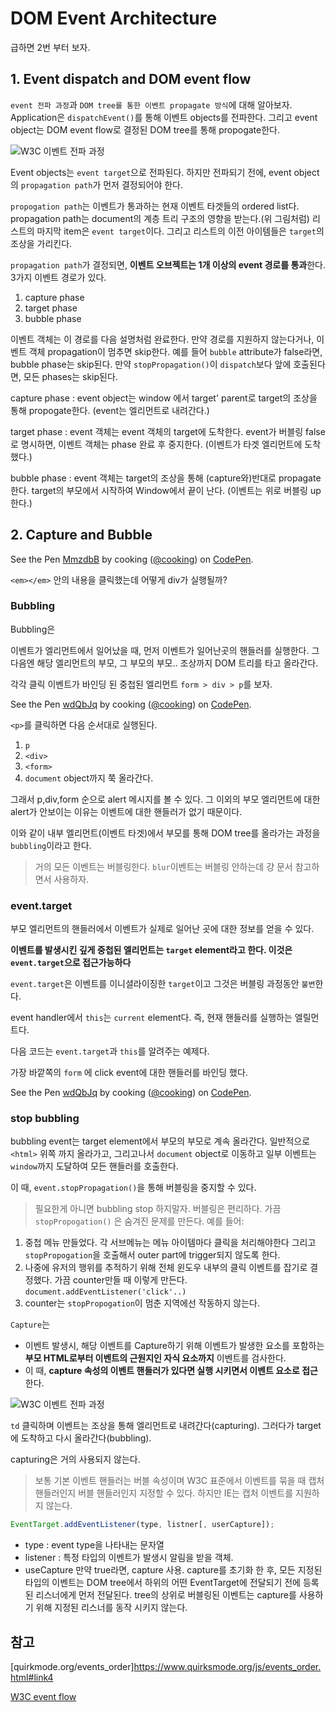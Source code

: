 # DOM Event Architecture

급하면 2번 부터 보자.

## 1. Event dispatch and DOM event flow

`event 전파 과정`과 `DOM tree를 통한 이벤트 propagate 방식`에 대해 알아보자. Application은 `dispatchEvent()`를 통해 이벤트 objects를 전파한다. 그리고 event object는 DOM event flow로 결정된 DOM tree를 통해 propogate한다.

![W3C 이벤트 전파 과정](https://www.w3.org/TR/DOM-Level-3-Events/images/eventflow.svg)

Event objects는 `event target`으로 전파된다. 하지만 전파되기 전에, event object의 `propagation path`가 먼저 결정되어야 한다.

`propogation path`는 이벤트가 통과하는 현재 이벤트 타겟들의 ordered list다. propagation path는 document의 계층 트리 구조의 영향을 받는다.(위 그림처럼) 리스트의 마지막 item은 `event target`이다. 그리고 리스트의 이전 아이템들은 `target`의 조상을 가리킨다.

`propagation path`가 결정되면, **이벤트 오브젝트는 1개 이상의 event 경로를 통과**한다. 3가지 이벤트 경로가 있다.

  1. capture phase
  2. target phase
  3. bubble phase

이벤트 객체는 이 경로를 다음 설명처럼 완료한다. 만약 경로를 지원하지 않는다거나, 이벤트 객체 propagation이 멈추면 skip한다. 예를 들어 `bubble` attribute가 false라면, bubble phase는 skip된다. 만약 `stopPropagation()`이 `dispatch`보다 앞에 호출된다면, 모든 phases는 skip된다.

capture phase
: event object는 window 에서 target' parent로 target의 조상을 통해 propogate한다. (event는 엘리먼트로 내려간다.)

target phase
: event 객체는 event 객체의 target에 도착한다. event가 버블링 false로 명시하면, 이벤트 객체는 phase 완료 후 중지한다. (이벤트가 타겟 엘리먼트에 도착했다.)

bubble phase
: event 객체는 target의 조상을 통해 (capture와)반대로 propagate한다. target의 부모에서 시작하여 Window에서 끝이 난다. (이벤트는 위로 버블링 up 한다.)

## 2. Capture and Bubble

<p data-height="265" data-theme-id="0" data-slug-hash="MmzdbB" data-default-tab="html,result" data-user="cooking" data-embed-version="2" data-pen-title="MmzdbB" class="codepen">See the Pen <a href="https://codepen.io/cooking/pen/MmzdbB/">MmzdbB</a> by cooking (<a href="http://codepen.io/cooking">@cooking</a>) on <a href="http://codepen.io">CodePen</a>.</p>
<script async src="https://production-assets.codepen.io/assets/embed/ei.js"></script>

`<em></em>` 안의 내용을 클릭했는데 어떻게 div가 실행될까?

### Bubbling

Bubbling은

이벤트가 엘리먼트에서 일어났을 때, 먼저 이벤트가 일어난곳의 핸들러를 실행한다. 그 다음엔 해당 엘리먼트의 부모, 그 부모의 부모.. 조상까지 DOM 트리를 타고 올라간다.

각각 클릭 이벤트가 바인딩 된 중첩된 엘리먼트 `form > div > p`를 보자.

<p data-height="265" data-theme-id="0" data-slug-hash="wdQbJq" data-default-tab="html,result" data-user="cooking" data-embed-version="2" data-pen-title="wdQbJq" class="codepen">See the Pen <a href="https://codepen.io/cooking/pen/wdQbJq/">wdQbJq</a> by cooking (<a href="http://codepen.io/cooking">@cooking</a>) on <a href="http://codepen.io">CodePen</a>.</p>
<script async src="https://production-assets.codepen.io/assets/embed/ei.js"></script>

`<p>`를 클릭하면 다음 순서대로 실행된다.

1. `p`
2. `<div>`
3. `<form>`
4. `document` object까지 쭉 올라간다.

그래서 p,div,form 순으로 alert 메시지를 볼 수 있다. 그 이외의 부모 엘리먼트에 대한 alert가 안보이는 이유는 이벤트에 대한 핸들러가 없기 때문이다.

이와 같이 내부 엘리먼트(이벤트 타겟)에서 부모를 통해 DOM tree를 올라가는 과정을 `bubbling`이라고 한다.

> 거의 모든 이벤트는 버블링한다.
`blur`이벤트는 버블링 안하는데 걍 문서 참고하면서 사용하자.


### event.target

부모 엘리먼트의 핸들러에서 이벤트가 실제로 일어난 곳에 대한 정보를 얻을 수 있다.

**이벤트를 발생시킨 깊게 중첩된 엘리먼트는 `target` element라고 한다. 이것은 `event.target`으로 접근가능하다**

`event.target`은 이벤트를 이니셜라이징한 `target`이고 그것은 버블링 과정동안 `불변`한다.

event handler에서 `this`는 `current` element다. 즉, 현재 핸들러를 실행하는 엘릴먼트다.


다음 코드는 `event.target`과 `this`를 알려주는 예제다.

가장 바깥쪽의 `form` 에 click event에 대한 핸들러를 바인딩 했다.

<p data-height="265" data-theme-id="0" data-slug-hash="wdQbJq" data-default-tab="html,result" data-user="cooking" data-embed-version="2" data-pen-title="wdQbJq" class="codepen">See the Pen <a href="https://codepen.io/cooking/pen/wdQbJq/">wdQbJq</a> by cooking (<a href="http://codepen.io/cooking">@cooking</a>) on <a href="http://codepen.io">CodePen</a>.</p>
<script async src="https://production-assets.codepen.io/assets/embed/ei.js"></script>

### stop bubbling

bubbling event는 target element에서 부모의 부모로 계속 올라간다.
일반적으로 `<html>` 위쪽 까지 올라가고, 그리고나서 `document` object로 이동하고 일부 이벤트는 `window`까지 도달하여 모든 핸들러를 호출한다.

이 때, `event.stopPropagation()`을 통해 버블링을 중지할 수 있다.

> 필요한게 아니면 bubbling stop 하지말자.
버블링은 편리하다. 가끔 `stopPropogation()` 은 숨겨진 문제를 만든다.
예를 들어:
1. 중첩 메뉴 만들었다. 각 서브메뉴는 메뉴 아이템마다 클릭을 처리해야한다 그리고 `stopPropogation`을 호출해서 outer part에 trigger되지 않도록 한다.
2. 나중에 유저의 행위를 추적하기 위해 전체 윈도우 내부의 클릭 이벤트를 잡기로 결정했다. 가끔 counter만들 때 이렇게 만든다. `document.addEventListener('click'..)`
3. counter는 `stopPropogation`이 멈춘 지역에선 작동하지 않는다.

`Capture`는

- 이벤트 발생시, 해당 이벤트를 Capture하기 위해 이벤트가 발생한 요소를 포함하는 **부모 HTML로부터 이벤트의 근원지인 자식 요소까지** 이벤트를 검사한다.
- 이 때, **capture 속성의 이벤트 핸들러가 있다면 실행 시키면서 이벤트 요소로 접근**한다.

![W3C 이벤트 전파 과정](https://www.w3.org/TR/DOM-Level-3-Events/images/eventflow.svg)

`td` 클릭하며 이벤트는 조상을 통해 엘리먼트로 내려간다(capturing). 그러다가 target에 도착하고 다시 올라간다(bubbling).

capturing은 거의 사용되지 않는다.

> 보통 기본 이벤트 핸들러는 버블 속성이며 W3C 표준에서 이벤트를 묶을 때 캡처 핸들러인지 버블 핸들러인지 지정할 수 있다. 하지만 IE는 캡처 이벤트를 지원하지 않는다.

```javascript
EventTarget.addEventListener(type, listner[, userCapture]);
```

- type : event type을 나타내는 문자열
- listener : 특정 타입의 이벤트가 발생시 알림을 받을 객체.
- useCapture
만약 true라면, capture 사용. capture를 초기화 한 후, 모든 지정된 타입의 이벤트는 DOM tree에서 하위의 어떤 EventTarget에 전달되기 전에 등록된 리스너에게 먼저 전달된다. tree의 상위로 버블링된 이벤트는 capture를 사용하기 위해 지정된 리스너를 동작 시키지 않는다.

## 참고

[quirkmode.org/events_order]https://www.quirksmode.org/js/events_order.html#link4

[W3C event flow](https://www.w3.org/TR/DOM-Level-3-Events/#event-flow)
